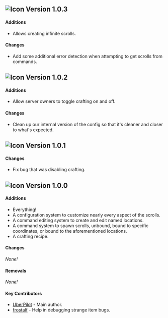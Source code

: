 [icon]: https://raw.githubusercontent.com/ShatteredSuite/ShatteredScrolls/master/icon.png
## ![Icon][icon] Version 1.0.3

#### Additions

* Allows creating infinite scrolls.

#### Changes

* Add some additional error detection when attempting to get scrolls from commands.

## ![Icon][icon] Version 1.0.2

#### Additions

* Allow server owners to toggle crafting on and off.

#### Changes

* Clean up our internal version of the config so that it's cleaner and closer to what's expected.

## ![Icon][icon] Version 1.0.1

#### Changes

* Fix bug that was disabling crafting.

## ![Icon][icon] Version 1.0.0

#### Additions

* Everything!
* A configuration system to customize nearly every aspect of the scrolls.
* A command editing system to create and edit named locations.
* A command system to spawn scrolls, unbound, bound to specific coordinates, or bound to the 
aforementioned locations.
* A crafting recipe.

#### Changes

*None!*

#### Removals

*None!*

#### Key Contributors

* [UberPilot](https://github.com/UberPilot) - Main author.
* [frostalf](https://github.com/frostalf) - Help in debugging strange item bugs.